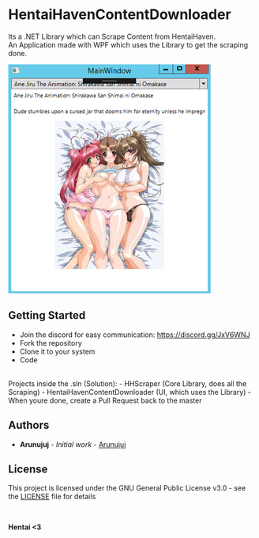 # HentaiHavenContentDownloader

Its a .NET Library which can Scrape Content from HentaiHaven.<br/>
An Application made with WPF which uses the Library to get the scraping done.

![Current ContentDownloader Window](https://github.com/Arunujuj/HHScraper/blob/master/Screenshots/screen_1.png)

## Getting Started

- Join the discord for easy communication: https://discord.gg/JxV6WNJ<br/>
- Fork the repository
- Clone it to your system
- Code
<br/>
Projects inside the .sln (Solution):
- HHScraper (Core Library, does all the Scraping)
- HentaiHavenContentDownloader (UI, which uses the Library)
- When youre done, create a Pull Request back to the master

## Authors

* **Arunujuj** - *Initial work* - [Arunujuj](https://github.com/Arunujuj)

## License

This project is licensed under the GNU General Public License v3.0 - see the [LICENSE](LICENSE) file for details

<br/>

**Hentai <3**


